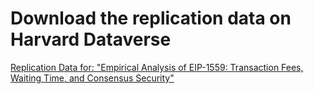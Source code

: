 # Download the replication data on Harvard Dataverse
[Replication Data for: "Empirical Analysis of EIP-1559: Transaction Fees, Waiting Time, and Consensus Security"](https://doi.org/10.7910/DVN/K7UYPI)
